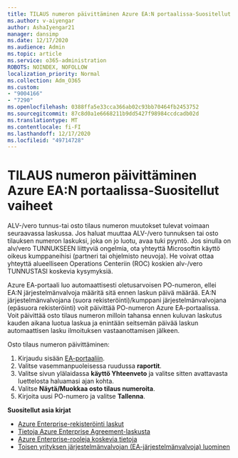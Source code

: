 ```yaml
---
title: TILAUS numeron päivittäminen Azure EA:N portaalissa-Suositellut vaiheet
ms.author: v-aiyengar
author: AshaIyengar21
manager: dansimp
ms.date: 12/17/2020
ms.audience: Admin
ms.topic: article
ms.service: o365-administration
ROBOTS: NOINDEX, NOFOLLOW
localization_priority: Normal
ms.collection: Adm_O365
ms.custom:
- "9004166"
- "7290"
ms.openlocfilehash: 0388ffa5e33cca366ab02c93bb70464fb2453752
ms.sourcegitcommit: 87c8d0a1e6668211b9dd5427f98984ccdcadb02d
ms.translationtype: MT
ms.contentlocale: fi-FI
ms.lasthandoff: 12/17/2020
ms.locfileid: "49714728"
---
```

# <a name="update-po-number-in-azure-ea-portal---recommended-steps"></a>TILAUS numeron päivittäminen Azure EA:N portaalissa-Suositellut vaiheet

ALV-/vero tunnus-tai osto tilaus numeron muutokset tulevat voimaan seuraavassa laskussa. Jos haluat muuttaa ALV-/vero tunnuksen tai osto tilauksen numeron laskuksi, joka on jo luotu, avaa tuki pyyntö. Jos sinulla on alv/vero TUNNUKSEEN liittyviä ongelmia, ota yhteyttä Microsoftin käyttö oikeus kumppaneihisi (partneri tai ohjelmisto neuvoja). He voivat ottaa yhteyttä alueelliseen Operations Centeriin (ROC) koskien alv-/vero TUNNUSTASI koskevia kysymyksiä. 

Azure EA-portaali luo automaattisesti oletusarvoisen PO-numeron, ellei EA:N järjestelmänvalvoja määritä sitä ennen laskun päivä määrää. EA:N järjestelmänvalvojana (suora rekisteröinti)/kumppani järjestelmänvalvojana (epäsuora rekisteröinti) voit päivittää PO-numeron Azure EA-portaalissa. Voit päivittää osto tilaus numeron milloin tahansa ennen kuluvan laskutus kauden aikana luotua laskua ja enintään seitsemän päivää laskun automaattisen lasku ilmoituksen vastaanottamisen jälkeen.    

Osto tilaus numeron päivittäminen:

1. Kirjaudu sisään [EA-portaaliin](https://ea.azure.com/).
1. Valitse vasemmanpuoleisessa ruudussa **raportit**.
1. Valitse sivun ylälaidassa **käyttö Yhteenveto** ja valitse sitten avattavasta luettelosta haluamasi ajan kohta.
1. Valitse **Näytä/Muokkaa osto tilaus numeroita**.
1. Kirjoita uusi PO-numero ja valitse **Tallenna**.

**Suositellut asia kirjat** 

- [Azure Enterprise-rekisteröinti laskut](https://docs.microsoft.com/azure/billing/billing-ea-portal-enrollment-invoices) 
- [Tietoja Azure Enterprise Agreement-laskusta](https://docs.microsoft.com/azure/billing/billing-understand-your-bill-ea)  
- [Azure Enterprise-rooleja koskevia tietoja](https://docs.microsoft.com/azure/billing/billing-understand-your-bill-ea) 
- [Toisen yrityksen järjestelmänvalvojan (EA-järjestelmänvalvoja) luominen](https://docs.microsoft.com/azure/cost-management-billing/manage/ea-portal-administration#create-another-enterprise-administrator) 

